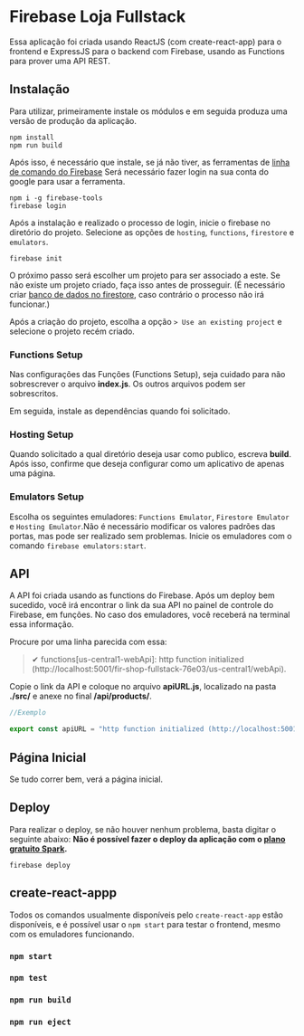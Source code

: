 # Firebase Loja Fullstack 

Essa aplicação foi criada usando ReactJS (com create-react-app) para o frontend e ExpressJS para o backend com Firebase, usando as Functions para prover uma API REST.

## Instalação

Para utilizar, primeiramente instale os módulos e em seguida produza uma versão de produção da aplicação.

```
npm install
npm run build
```

Após isso, é necessário que instale, se já não tiver, as ferramentas de [linha de comando do Firebase](https://firebase.google.com/docs/cli/)
Será necessário fazer login na sua conta do google para usar a ferramenta.

```
npm i -g firebase-tools
firebase login
```
Após a instalação e realizado o processo de login, inicie o firebase no diretório do projeto. Selecione as opções de `hosting`, `functions`, `firestore` e `emulators`.

```
firebase init
```

O próximo passo será escolher um projeto para ser associado a este. Se não existe um projeto criado, faça isso antes de prosseguir. (É necessário criar [banco de dados no firestore](https://firebase.google.com/docs/firestore/quickstart), caso contrário o processo não irá funcionar.)

Após a criação do projeto, escolha a opção `> Use an existing project` e selecione o projeto recém criado.

### Functions Setup

Nas configurações das Funções (Functions Setup), seja cuidado para não sobrescrever o arquivo **index.js**. Os outros arquivos podem ser sobrescritos.

Em seguida, instale as dependências quando foi solicitado.

### Hosting Setup

Quando solicitado a qual diretório deseja usar como publico, escreva **build**. Após isso, confirme que deseja configurar como um aplicativo de apenas uma página. 

### Emulators Setup

Escolha os seguintes emuladores: `Functions Emulator`, `Firestore Emulator` e `Hosting Emulator`.Não é necessário modificar os valores padrões das portas, mas pode ser realizado sem problemas. Inicie os emuladores com o comando `firebase emulators:start`.

## API

A API foi criada usando as functions do Firebase. Após um deploy bem sucedido, você irá encontrar o link da sua API no painel de controle do Firebase, em funções. No caso dos emuladores, você receberá na terminal essa informação.

Procure por uma linha parecida com essa:
> ✔  functions[us-central1-webApi]: http function initialized (http://localhost:5001/fir-shop-fullstack-76e03/us-central1/webApi).

Copie o link da API e coloque no arquivo **apiURL.js**, localizado na pasta **./src/** e anexe no final **/api/products/**.

```javascript
//Exemplo 

export const apiURL = "http function initialized (http://localhost:5001/fir-shop-fullstack-76e03/us-central1/webApi/api/products/"
```

## Página Inicial

Se tudo correr bem, verá a página inicial.



## Deploy

Para realizar o deploy, se não houver nenhum problema, basta digitar o seguinte abaixo:
**Não é possível fazer o deploy da aplicação com o [plano gratuito Spark](https://firebase.google.com/pricing/).**
```
firebase deploy
```

## create-react-appp

Todos os comandos usualmente disponíveis pelo `create-react-app` estão disponíveis, e é possível usar o `npm start` para testar o frontend, mesmo com os emuladores funcionando.

### `npm start`

### `npm test`

### `npm run build`

### `npm run eject`
